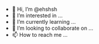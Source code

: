 - 👋 Hi, I’m @ehshsh
- 👀 I’m interested in ...
- 🌱 I’m currently learning ...
- 💞️ I’m looking to collaborate on ...
- 📫 How to reach me ...

<!---
ehshsh/ehshsh is a ✨ special ✨ repository because its `README.md` (this file) appears on your GitHub profile.
You can click the Preview link to take a look at your changes.
--->
